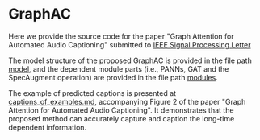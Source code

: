 # GraphAC
Here we provide the source code for the paper "Graph Attention for Automated Audio Captioning" submitted to [IEEE Signal Processing Letter]()

The model structure of the proposed GraphAC is provided in the file path [model](./model/), and the dependent module parts (i.e., PANNs, GAT and the SpecAugment operation) are provided in the file path [modules](./modules/).

The example of predicted captions is presented at [captions_of_examples.md](captions_of_examples.md), accompanying Figure 2 of the paper "Graph Attention for Automated Audio Captioning". It demonstrates that the proposed method can accurately capture and caption the long-time dependent information.
